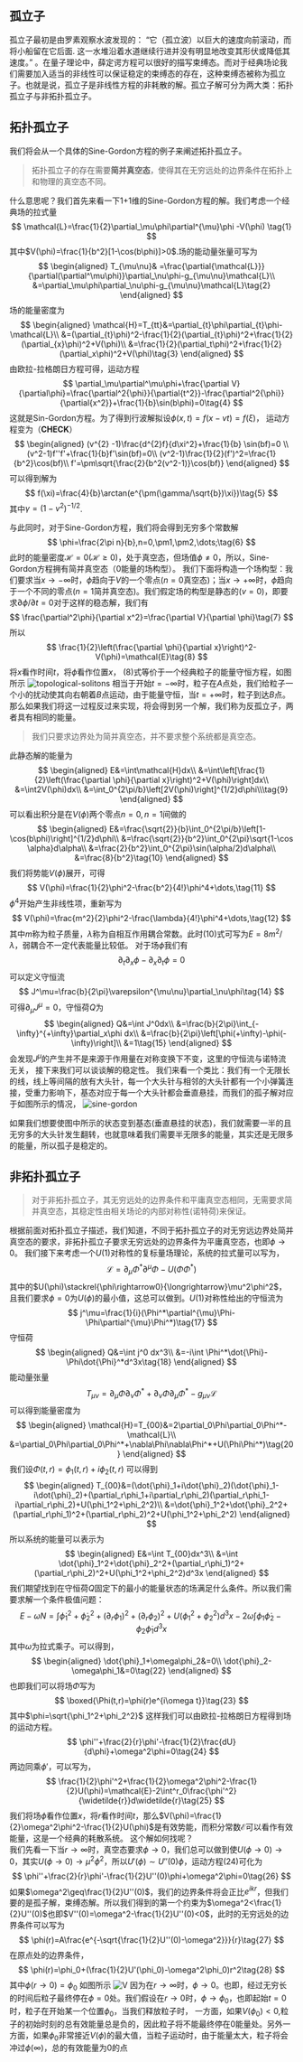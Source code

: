 ## 孤立子
孤立子最初是由罗素观察水波发现的： “它（孤立波）以巨大的速度向前滚动，而将小船留在它后面. 这一水堆沿着水道继续行进并没有明显地改变其形伏或降低其速度。” 。在量子理论中，薛定谔方程可以很好的描写束缚态。而对于经典场论我们需要加入适当的非线性可以保证稳定的束缚态的存在，这种束缚态被称为孤立子。也就是说，孤立子是非线性方程的非耗散的解。孤立子解可分为两大类：拓扑孤立子与非拓扑孤立子。
## 拓扑孤立子
我们将会从一个具体的Sine-Gordon方程的例子来阐述拓扑孤立子。
>拓扑孤立子的存在需要**简并真空态**，使得其在无穷远处的边界条件在拓扑上和物理的真空态不同。

什么意思呢？我们首先来看一下1+1维的Sine-Gordon方程的解。我们考虑一个经典场的拉式量
$$
 \mathcal{L}=\frac{1}{2}\partial_\mu\phi\partial^{\mu}\phi -V(\phi) \tag{1}
$$
其中$V(\phi)=\frac{1}{b^2}[1-\cos(b\phi)]>0$.场的能动量张量可写为
$$
\begin{aligned}
T_{\mu\nu}& =\frac{\partial{\mathcal{L}}}{\partial(\partial^\mu\phi)}\partial_\nu\phi-g_{\mu\nu}\mathcal{L}\\
&=\partial_\mu\phi\partial_\nu\phi-g_{\mu\nu}\mathcal{L}\tag{2}
\end{aligned}
$$
场的能量密度为
$$
\begin{aligned}
\mathcal{H}=T_{tt}&=\partial_{t}\phi\partial_{t}\phi-\mathcal{L}\\
&=(\partial_{t}\phi)^2-\frac{1}{2}(\partial_{t}\phi)^2+\frac{1}{2}(\partial_{x}\phi)^2+V(\phi)\\
&=\frac{1}{2}(\partial_t\phi)^2+\frac{1}{2}(\partial_x\phi)^2+V(\phi)\tag{3}
\end{aligned}
$$
由欧拉-拉格朗日方程可得，运动方程
$$
\partial_\mu\partial^\mu\phi+\frac{\partial V}{\partial\phi}=\frac{\partial^2{\phi}}{\partial{t^2}}-\frac{\partial^2{\phi}}{\partial{x^2}}+\frac{1}{b}\sin(b\phi)=0\tag{4}
$$
这就是Sin-Gordon方程。为了得到行波解拟设$\phi(x,t)=f(x-vt)=f(\xi)$，
运动方程变为（**CHECK**）
$$
\begin{aligned}
(v^{2} -1)\frac{d^{2}f}{d\xi^2}+\frac{1}{b} \sin(bf)=0 \\
(v^2-1)f''f'+\frac{1}{b}f'\sin(bf)=0\\
(v^2-1)\frac{1}{2}(f')^2=\frac{1}{b^2}\cos(bf)\\
f'=\pm\sqrt{\frac{2}{b^2(v^2-1)}\cos(bf)}
\end{aligned}
$$
可以得到解为
$$
f(\xi)=\frac{4}{b}\arctan(e^{\pm(\gamma/\sqrt{b})\xi})\tag{5}
$$
其中$\gamma=(1-v^2)^{-1/2}$.

与此同时，对于Sine-Gordon方程，我们将会得到无穷多个常数解
$$
\phi=\frac{2\pi n}{b},n=0,\pm1,\pm2,\dots;\tag{6}
$$
此时的能量密度$\mathcal{H}=0(\mathcal{H}\ge0)$，处于真空态，但场值$\phi\neq0$，所以，Sine-Gordon方程拥有简并真空态（$0$能量的场构型）。
我们下面将构造一个场构型：我们要求当$x\rightarrow-\infty$时，$\phi$趋向于$V$的一个零点($n=0$真空态)；当$x\rightarrow+\infty$时，$\phi$趋向于一个不同的零点($n=1$简并真空态)。我们假定场的构型是静态的$(v=0)$，即要求$\partial\phi/\partial t=0$对于这样的稳态解，我们有
$$
\frac{\partial^2\phi}{\partial x^2}=\frac{\partial V}{\partial \phi}\tag{7}
$$
所以
$$
\frac{1}{2}\left(\frac{\partial \phi}{\partial x}\right)^2-V(\phi)=\mathcal{E}\tag{8}
$$
将$x$看作时间$t$，将$\phi$看作位置$x$， (8)式等价于一个经典粒子的能量守恒方程，如图所示
<img src="https://cdn.staticaly.com/gh/McFuing/images-hosting@main/images/topological-solitons.3ynen4vmd520.webp" alt="topological-solitons" />
相当于开始$t=-\infty$时，粒子在$A$点处，我们给粒子一个小的扰动使其向右朝着$B$点运动，由于能量守恒，当$t=+\infty$时，粒子到达$B$点。那么如果我们将这一过程反过来实现，将会得到另一个解，我们称为反孤立子，两者具有相同的能量。
>我们只要求边界处为简并真空态，并不要求整个系统都是真空态。

此静态解的能量为
$$
\begin{aligned}
E&=\int\mathcal{H}dx\\
&=\int\left[\frac{1}{2}\left(\frac{\partial \phi}{\partial x}\right)^2+V(\phi)\right]dx\\
&=\int2V(\phi)dx\\
&=\int_0^{2\pi/b}\left[2V(\phi)\right]^{1/2}d\phi\\\tag{9}
\end{aligned}
$$
可以看出积分是在$V(\phi)$两个零点$n=0,n=1$间做的
$$
\begin{aligned}
E&=\frac{\sqrt{2}}{b}\int_0^{2\pi/b}\left[1-\cos(b\phi)\right]^{1/2}d\phi\\
&=\frac{\sqrt{2}}{b^2}\int_0^{2\pi}\sqrt{1-\cos \alpha}d\alpha\\
&=\frac{2}{b^2}\int_0^{2\pi}\sin(\alpha/2)d\alpha\\
&=\frac{8}{b^2}\tag{10}
\end{aligned}
$$
我们将势能$V(\phi)$展开，可得
$$
V(\phi)=\frac{1}{2}\phi^2-\frac{b^2}{4!}\phi^4+\dots,\tag{11}
$$
$\phi^4$开始产生非线性项，重新写为
$$
V(\phi)=\frac{m^2}{2}\phi^2-\frac{\lambda}{4!}\phi^4+\dots,\tag{12}
$$
其中$m$称为粒子质量，$\lambda$称为自相互作用耦合常数。此时(10)式可写为$E=8m^2/\lambda$，弱耦合不一定代表能量比较低。
对于场$\phi$我们有
$$
\partial_t\partial_x\phi-\partial_x\partial_t\phi=0\tag{13}
$$
可以定义守恒流
$$
J^\mu=\frac{b}{2\pi}\varepsilon^{\mu\nu}\partial_\nu\phi\tag{14}
$$
可得$\partial_\mu J^{\mu}=0$，守恒荷$Q$为
$$
\begin{aligned}
Q&=\int J^0dx\\
&=\frac{b}{2\pi}\int_{-\infty}^{+\infty}\partial_x\phi dx\\
&=\frac{b}{2\pi}\left[\phi(+\infty)-\phi(-\infty)\right]\\
&=1\tag{15}
\end{aligned}
$$
会发现$J^\mu$的产生并不是来源于作用量在对称变换下不变，这里的守恒流与诺特流无关，
接下来我们可以谈谈解的稳定性。
我们来看一个类比：我们有一个无限长的线，线上等间隔的放有大头针，每一个大头针与相邻的大头针都有一个小弹簧连接，受重力影响下，基态对应于每一个大头针都会垂直悬挂，而我们的孤子解对应于如图所示的情况，
<img src="https://cdn.staticaly.com/gh/McFuing/images-hosting@main/images/sine-gordon.6l9rokuwxgc0.webp" alt="sine-gordon" />

如果我们想要使图中所示的状态变到基态(垂直悬挂的状态)，我们就需要一半的且无穷多的大头针发生翻转，也就意味着我们需要半无限多的能量，其实还是无限多的能量，所以孤子是稳定的。

## 非拓扑孤立子
>对于非拓扑孤立子，其无穷远处的边界条件和平庸真空态相同，无需要求简并真空态，其稳定性由相关场论的内部对称性(诺特荷)来保证。

根据前面对拓扑孤立子描述，我们知道，不同于拓扑孤立子的对无穷远边界处简并真空态的要求，非拓扑孤立子要求无穷远处的边界条件为平庸真空态，也即$\phi\rightarrow0$。
我们接下来考虑一个$U(1)$对称性的复标量场理论，系统的拉式量可以写为，
$$
\mathcal{L}=\partial_\mu\Phi^*\partial^{\mu}\Phi-U(\Phi\Phi^*)\tag{16}
$$
其中的$U(\phi)\stackrel{\phi\rightarrow0}{\longrightarrow}\mu^2\phi^2$，且我们要求$\phi=0$为$U(\phi)$的最小值，这总可以做到。$U(1)$对称性给出的守恒流为
$$
j^\mu=\frac{1}{i}(\Phi^*\partial^{\mu}\Phi-\Phi\partial^{\mu}\Phi^*)\tag{17}
$$
守恒荷
$$
\begin{aligned}
Q&=\int j^0 dx^3\\
&=-i\int \Phi^*\dot{\Phi}-\Phi\dot{\Phi}^*d^3x\tag{18}
\end{aligned}
$$
能动量张量
$$
T_{\mu\nu}=\partial_\mu\Phi\partial_\nu\Phi^*+\partial_\nu\Phi\partial_\mu\Phi^*-g_{\mu\nu}\mathcal{L}\tag{19}
$$
可以得到能量密度为
$$
\begin{aligned}
\mathcal{H}=T_{00}&=2\partial_0\Phi\partial_0\Phi^*-\mathcal{L}\\
&=\partial_0\Phi\partial_0\Phi^*+\nabla\Phi\nabla\Phi^*+U(\Phi\Phi^*)\tag{20}
\end{aligned}
$$
我们设$\Phi(t,r)=\phi_1(t,r)+i\phi_2(t,r)$
可以得到
$$
\begin{aligned}
T_{00}&=(\dot{\phi}_1+i\dot{\phi}_2)(\dot{\phi}_1-i\dot{\phi}_2)+(\partial_r\phi_1+i\partial_r\phi_2)(\partial_r\phi_1-i\partial_r\phi_2)+U(\phi_1^2+\phi_2^2)\\
&=\dot{\phi}_1^2+\dot{\phi}_2^2+(\partial_r\phi_1)^2+(\partial_r\phi_2)^2+U(\phi_1^2+\phi_2^2)
\end{aligned}
$$
所以系统的能量可以表示为
$$
\begin{aligned}
E&=\int T_{00}dx^3\\
&=\int \dot{\phi}_1^2+\dot{\phi}_2^2+(\partial_r\phi_1)^2+(\partial_r\phi_2)^2+U(\phi_1^2+\phi_2^2)d^3x
\end{aligned}
$$
我们期望找到在守恒荷$Q$固定下的最小的能量状态的场满足什么条件。所以我们需要求解一个条件极值问题：
$$
E-\omega N=\int \dot{\phi}_1^2+\dot{\phi}_2^2+(\partial_r\phi_1)^2+(\partial_r\phi_2)^2+U(\phi_1^2+\phi_2^2)d^3x-2\omega\int \phi_1\dot{\phi}_2-\phi_2\dot{\phi}_1 d^3x\tag{21}
$$
其中$\omega$为拉式乘子。可以得到，
$$
\begin{aligned}
\dot{\phi}_1+\omega\phi_2&=0\\
\dot{\phi}_2-\omega\phi_1&=0\tag{22}
\end{aligned}
$$
也即我们可以将场$\Phi$写为
$$
\boxed{\Phi(t,r)=\phi(r)e^{i\omega t}}\tag{23}
$$
其中$\phi=\sqrt{\phi_1^2+\phi_2^2}$
这样我们可以由欧拉-拉格朗日方程得到场的运动方程。
$$
\phi''+\frac{2}{r}\phi'-\frac{1}{2}\frac{dU}{d\phi}+\omega^2\phi=0\tag{24}
$$
两边同乘$\phi'$，可以写为，
$$
\frac{1}{2}\phi'^2+\frac{1}{2}\omega^2\phi^2-\frac{1}{2}U(\phi)=\mathcal{E}-2\int^r_0\frac{\phi'^2}{\widetilde{r}}d\widetilde{r}\tag{25}
$$
我们将场$\phi$看作位置$x$，将$r$看作时间$t$，那么$V(\phi)=\frac{1}{2}\omega^2\phi^2-\frac{1}{2}U(\phi)$是有效势能，而积分常数$\mathcal{E}$可以看作有效能量，这是一个经典的耗散系统。
这个解如何找呢？  
我们先看一下当$r\rightarrow\infty$时，真空态要求$\phi\rightarrow0$，我们总可以做到使$U(\phi\rightarrow0)\rightarrow0$，其实$U(\phi\rightarrow0)\rightarrow\mu^2\phi^2$，所以$U'(\phi)\sim U''(0)\phi$，运动方程(24)可化为
$$
\phi''+\frac{2}{r}\phi'-\frac{1}{2}U''(0)\phi+\omega^2\phi=0\tag{26}
$$
如果$\omega^2\geq\frac{1}{2}U''(0)$，我们的边界条件将会正比$e^{ikr}$，但我们要的是孤子解，束缚态解。所以我们得到的第一个约束为$\omega^2<\frac{1}{2}U''(0)$也即$V''(0)=\omega^2-\frac{1}{2}U''(0)<0$，此时的无穷远处的边界条件可以写为
$$
\phi(r)=A\frac{e^{-\sqrt{\frac{1}{2}U''(0)-\omega^2}}}{r}\tag{27}
$$
在原点处的边界条件，
$$
\phi(r)=\phi_0+(\frac{1}{2}U'(\phi_0)-\omega^2\phi_0)r^2\tag{28}
$$
其中$\phi(r\rightarrow0)=\phi_0$
如图所示
<img src="https://cdn.staticaly.com/gh/McFuing/images-hosting@main/images/V.t1b6da6543k.webp" alt="V" />
因为在$r\rightarrow\infty$时，$\phi\rightarrow0$。也即，经过无穷长的时间后粒子最终停在$\phi=0$处。我们假设在$r\rightarrow0$时，$\phi\rightarrow\phi_0$，也即起始$t=0$时，粒子在开始某一个位置$\phi_0$，当我们释放粒子时， 一方面，如果$V(\phi_0)<0$,粒子的初始时刻的总有效能量总是负的，因此粒子将不能最终停在0能量处。另外一方面，如果$\phi_0$非常接近$V(\phi)$的最大值，当粒子运动时，由于能量太大，粒子将会冲过$\phi(\infty)$，总的有效能量为0的点
<!--stackedit_data:
eyJoaXN0b3J5IjpbLTExODU1MjgyMTcsMTc0NjUwMTQwMSwtMT
k4MzAzODE1LDkzNTE0Mzk3MCw5MzUyMzY4OTIsLTEwODkwMjYw
ODQsLTI5NDQzNzYwMywyMTM3Njg2Nzc3LC0yMDUxMjkxNjczLC
0xNzIyMjM2MTIyLC0yMDg4OTIwMDQ4LC0xNzU5MzkyMTMxLC05
NzQzNjM0MiwtMTQzOTIzNzQ4LC04NDIwMTEwMTMsNjM4NzA1ND
Y2LC0xMzU1Mjg0NTgxLDU4ODE2NTE0NywtMTE0NDk3MzkyMywx
MDA4NzUzOTk1XX0=
-->